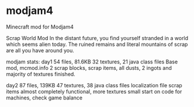 modjam4
=======

Minecraft mod for Modjam4

Scrap World Mod
In the distant future, you find yourself stranded in a world which seems alien today.
The ruined remains and literal mountains of scrap are all you have around you.

modjam stats:
day1
54 files, 81.6KB
32 textures, 21 java class files
Base mod, mcmod.info
2 scrap blocks, scrap items, all dusts, 2 ingots and majority of textures finished.

day2
87 files, 139KB
47 textures, 38 java class files
localization file
scrap items almost completely functional, more textures
small start on code for machines, check game balance